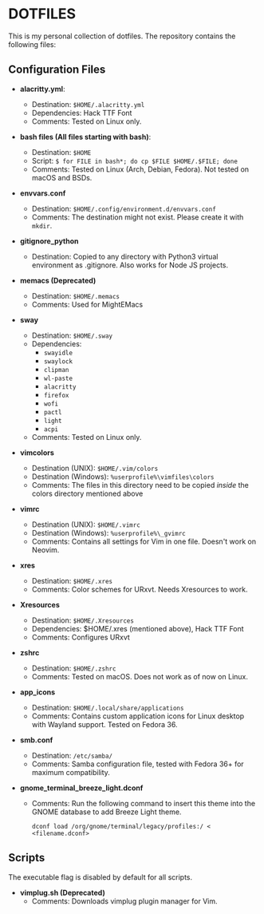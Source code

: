 # DOTFILES
This is my personal collection of dotfiles. The repository contains the following files:

## Configuration Files

- **alacritty.yml**:
    - Destination: `$HOME/.alacritty.yml`
    - Dependencies: Hack TTF Font
    - Comments: Tested on Linux only.

- **bash files (All files starting with bash)**:
    - Destination: `$HOME`
    - Script: `$ for FILE in bash*; do cp $FILE $HOME/.$FILE; done`
    - Comments: Tested on Linux (Arch, Debian, Fedora). Not tested on macOS
    and BSDs.

- **envvars.conf**
    - Destination: `$HOME/.config/environment.d/envvars.conf`
    - Comments: The destination might not exist. Please create it with `mkdir`.

- **gitignore_python**
    - Destination: Copied to any directory with Python3 virtual environment as
    .gitignore. Also works for Node JS projects.

- **memacs (Deprecated)**
    - Destination: `$HOME/.memacs`
    - Comments: Used for MightEMacs

- **sway**
    - Destination: `$HOME/.sway`
    - Dependencies:
        - `swayidle`
        - `swaylock`
        - `clipman`
        - `wl-paste`
        - `alacritty`
        - `firefox`
        - `wofi`
        - `pactl`
        - `light`
        - `acpi`
    - Comments: Tested on Linux only.

- **vimcolors**
    - Destination (UNIX): `$HOME/.vim/colors`
    - Destination (Windows): `%userprofile%\vimfiles\colors`
    - Comments: The files in this directory need to be copied *inside* the
    colors directory mentioned above

- **vimrc**
    - Destination (UNIX): `$HOME/.vimrc`
    - Destination (Windows): `%userprofile%\_gvimrc`
    - Comments: Contains all settings for Vim in one file. Doesn't work on
      Neovim.

- **xres**
    - Destination: `$HOME/.xres`
    - Comments: Color schemes for URxvt. Needs Xresources to work.

- **Xresources**
    - Destination: `$HOME/.Xresources`
    - Dependencies: $HOME/.xres (mentioned above), Hack TTF Font
    - Comments: Configures URxvt

- **zshrc**
    - Destination: `$HOME/.zshrc`
    - Comments: Tested on macOS. Does not work as of now on Linux.

- **app_icons**
    - Destination: `$HOME/.local/share/applications`
    - Comments: Contains custom application icons for Linux desktop with
      Wayland support. Tested on Fedora 36.

- **smb.conf**
    - Destination: `/etc/samba/`
    - Comments: Samba configuration file, tested with Fedora 36+ for maximum
      compatibility.

- **gnome_terminal_breeze_light.dconf**
    - Comments: Run the following command to insert this theme into the GNOME
      database to add Breeze Light theme.
      ```
      dconf load /org/gnome/terminal/legacy/profiles:/ < <filename.dconf>
      ```
## Scripts
The executable flag is disabled by default for all scripts.

- **vimplug.sh (Deprecated)**
    - Comments: Downloads vimplug plugin manager for Vim.
